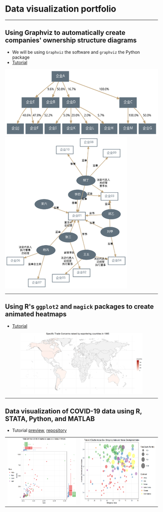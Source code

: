 # Data visualization portfolio  


---

## Using Graphviz to automatically create companies' ownership structure diagrams  

* We will be using `Graphviz` the software and `graphviz` the Python package
* [Tutorial](https://github.com/longyyu/dataviz-portfolio/tree/main/Graphviz)  

<img src="./Graphviz/股权结构图.svg" style="height:220px">

<img src="./Graphviz/高管兼任.svg" style="height:500px">

---

## Using R's `ggplot2` and `magick` packages to create animated heatmaps

* [Tutorial](https://github.com/longyyu/dataviz-portfolio/tree/main/animated-heatmap)

<img src="./animated-heatmap/STC.gif" width="80%" style="display: block; margin: auto;" />

---

## Data visualization of COVID-19 data using R, STATA, Python, and MATLAB

* Tutorial [preview](https://raw.githack.com/SkyWang0919/STATS-506-Midterm-Project-02/main/Group%202%20Tutorial%20Draft.html), [repository](https://github.com/SkyWang0919/STATS-506-Midterm-Project-02)  

| | |
| :---: | :---: |
| <img style="height:220px" src="./covidviz/scatter.png"> | <img style="height:220px" src="./covidviz/bubble.png"> |

